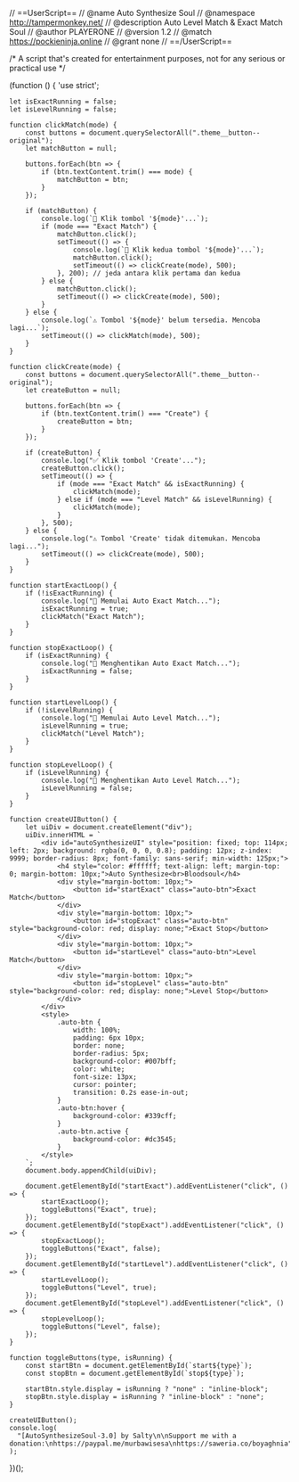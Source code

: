// ==UserScript==
// @name         Auto Synthesize Soul
// @namespace    http://tampermonkey.net/
// @description  Auto Level Match & Exact Match Soul
// @author       PLAYERONE
// @version      1.2
// @match        https://pockieninja.online
// @grant        none
// ==/UserScript==

/*
  A script that's created for entertainment purposes, not for any serious or practical use
*/

(function () {
    'use strict';

    let isExactRunning = false;
    let isLevelRunning = false;

    function clickMatch(mode) {
        const buttons = document.querySelectorAll(".theme__button--original");
        let matchButton = null;

        buttons.forEach(btn => {
            if (btn.textContent.trim() === mode) {
                matchButton = btn;
            }
        });

        if (matchButton) {
            console.log(`🎲 Klik tombol '${mode}'...`);
            if (mode === "Exact Match") {
                matchButton.click();
                setTimeout(() => {
                    console.log(`🎲 Klik kedua tombol '${mode}'...`);
                    matchButton.click();
                    setTimeout(() => clickCreate(mode), 500);
                }, 200); // jeda antara klik pertama dan kedua
            } else {
                matchButton.click();
                setTimeout(() => clickCreate(mode), 500);
            }
        } else {
            console.log(`⚠️ Tombol '${mode}' belum tersedia. Mencoba lagi...`);
            setTimeout(() => clickMatch(mode), 500);
        }
    }

    function clickCreate(mode) {
        const buttons = document.querySelectorAll(".theme__button--original");
        let createButton = null;

        buttons.forEach(btn => {
            if (btn.textContent.trim() === "Create") {
                createButton = btn;
            }
        });

        if (createButton) {
            console.log("✅ Klik tombol 'Create'...");
            createButton.click();
            setTimeout(() => {
                if (mode === "Exact Match" && isExactRunning) {
                    clickMatch(mode);
                } else if (mode === "Level Match" && isLevelRunning) {
                    clickMatch(mode);
                }
            }, 500);
        } else {
            console.log("⚠️ Tombol 'Create' tidak ditemukan. Mencoba lagi...");
            setTimeout(() => clickCreate(mode), 500);
        }
    }

    function startExactLoop() {
        if (!isExactRunning) {
            console.log("🎰 Memulai Auto Exact Match...");
            isExactRunning = true;
            clickMatch("Exact Match");
        }
    }

    function stopExactLoop() {
        if (isExactRunning) {
            console.log("🛑 Menghentikan Auto Exact Match...");
            isExactRunning = false;
        }
    }

    function startLevelLoop() {
        if (!isLevelRunning) {
            console.log("🎰 Memulai Auto Level Match...");
            isLevelRunning = true;
            clickMatch("Level Match");
        }
    }

    function stopLevelLoop() {
        if (isLevelRunning) {
            console.log("🛑 Menghentikan Auto Level Match...");
            isLevelRunning = false;
        }
    }

    function createUIButton() {
        let uiDiv = document.createElement("div");
        uiDiv.innerHTML = `
            <div id="autoSynthesizeUI" style="position: fixed; top: 114px; left: 2px; background: rgba(0, 0, 0, 0.8); padding: 12px; z-index: 9999; border-radius: 8px; font-family: sans-serif; min-width: 125px;">
                <h4 style="color: #ffffff; text-align: left; margin-top: 0; margin-bottom: 10px;">Auto Synthesize<br>Bloodsoul</h4>
                <div style="margin-bottom: 10px;">
                    <button id="startExact" class="auto-btn">Exact Match</button>
                </div>
                <div style="margin-bottom: 10px;">
                    <button id="stopExact" class="auto-btn" style="background-color: red; display: none;">Exact Stop</button>
                </div>
                <div style="margin-bottom: 10px;">
                    <button id="startLevel" class="auto-btn">Level Match</button>
                </div>
                <div style="margin-bottom: 10px;">
                    <button id="stopLevel" class="auto-btn" style="background-color: red; display: none;">Level Stop</button>
                </div>
            </div>
            <style>
                .auto-btn {
                    width: 100%;
                    padding: 6px 10px;
                    border: none;
                    border-radius: 5px;
                    background-color: #007bff;
                    color: white;
                    font-size: 13px;
                    cursor: pointer;
                    transition: 0.2s ease-in-out;
                }
                .auto-btn:hover {
                    background-color: #339cff;
                }
                .auto-btn.active {
                    background-color: #dc3545;
                }
            </style>
        `;
        document.body.appendChild(uiDiv);

        document.getElementById("startExact").addEventListener("click", () => {
            startExactLoop();
            toggleButtons("Exact", true);
        });
        document.getElementById("stopExact").addEventListener("click", () => {
            stopExactLoop();
            toggleButtons("Exact", false);
        });
        document.getElementById("startLevel").addEventListener("click", () => {
            startLevelLoop();
            toggleButtons("Level", true);
        });
        document.getElementById("stopLevel").addEventListener("click", () => {
            stopLevelLoop();
            toggleButtons("Level", false);
        });
    }

    function toggleButtons(type, isRunning) {
        const startBtn = document.getElementById(`start${type}`);
        const stopBtn = document.getElementById(`stop${type}`);

        startBtn.style.display = isRunning ? "none" : "inline-block";
        stopBtn.style.display = isRunning ? "inline-block" : "none";
    }

    createUIButton();
    console.log(
      "[AutoSynthesizeSoul-3.0] by Salty\n\nSupport me with a donation:\nhttps://paypal.me/murbawisesa\nhttps://saweria.co/boyaghnia"
    );
})();
